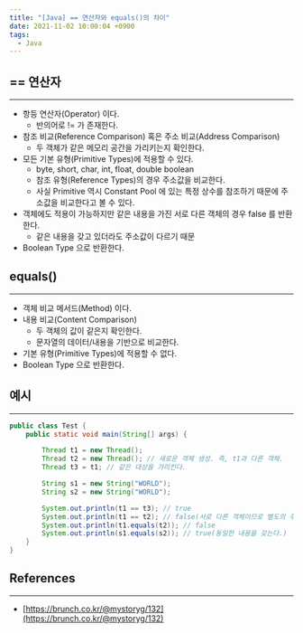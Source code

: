 ```yaml
---
title: "[Java] == 연산자와 equals()의 차이"
date: 2021-11-02 10:00:04 +0900
tags:
  - Java
---
```

## == 연산자
---
- 항등 연산자(Operator) 이다.
    - 반의어로 != 가 존재한다.
- 참조 비교(Reference Comparison) 혹은 주소 비교(Address Comparison)
    - 두 객체가 같은 메모리 공간을 가리키는지 확인한다.
- 모든 기본 유형(Primitive Types)에 적용할 수 있다.
    - byte, short, char, int, float, double boolean
    - 참조 유형(Reference Types)의 경우 주소값을 비교한다.
    - 사실 Primitive 역시 Constant Pool 에 있는 특정 상수를 참조하기 때문에 주소값을 비교한다고 볼 수 있다.
- 객체에도 적용이 가능하지만 같은 내용을 가진 서로 다른 객체의 경우 false 를 반환한다.
    - 같은 내용을 갖고 있더라도 주소값이 다르기 때문
- Boolean Type 으로 반환한다.

## equals()
---
- 객체 비교 메서드(Method) 이다.
- 내용 비교(Content Comparison)
    - 두 객체의 값이 같은지 확인한다.
    - 문자열의 데이터/내용을 기반으로 비교한다.
- 기본 유형(Primitive Types)에 적용할 수 없다.
- Boolean Type 으로 반환한다.

## 예시
---
```java
public class Test {
    public static void main(String[] args) {

        Thread t1 = new Thread();
        Thread t2 = new Thread(); // 새로운 객체 생성. 즉, t1과 다른 객체.
        Thread t3 = t1; // 같은 대상을 가리킨다.

        String s1 = new String("WORLD");
        String s2 = new String("WORLD");

        System.out.println(t1 == t3); // true
        System.out.println(t1 == t2); // false(서로 다른 객체이므로 별도의 주소를 갖는다.)
        System.out.println(t1.equals(t2)); // false
        System.out.println(s1.equals(s2)); // true(동일한 내용을 갖는다.)
    }
}
```

## References
---
- [https://brunch.co.kr/@mystoryg/132](https://brunch.co.kr/@mystoryg/132)
